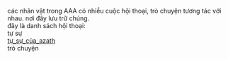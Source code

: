 các nhân vật trong AAA có nhiều cuộc hội thoại, trò chuyện tương tác với nhau. nơi đây lưu trữ chúng.   
đây là danh sách hội thoại:   
	tự sự  
		[tự_sự_của_azath](tự_sự_của_azath.md)  
	trò chuyện  
		  
